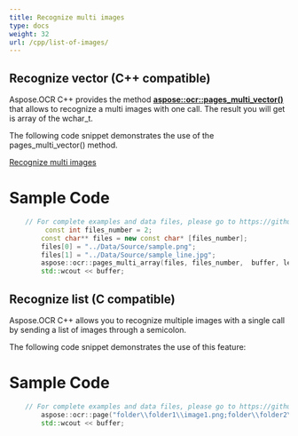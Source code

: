 ```yaml
---
title: Recognize multi images
type: docs
weight: 32
url: /cpp/list-of-images/
---
```


## **Recognize vector (C++ compatible)**

Aspose.OCR C++ provides the method [**aspose::ocr::pages_multi_vector()**](https://apireference.aspose.com/ocr/cpp/groupAspose#gaf08d9093df5705f826c27ff9ea708ea0)
that allows to recognize a multi images with one call. The result you will get is array of the wchar_t.

The following code snippet demonstrates the use of the pages_multi_vector() method.


[Recognize multi images](/ocr/cpp/vector-of-images/)

# Sample Code 

```cpp
	// For complete examples and data files, please go to https://github.com/aspose-ocr/Aspose.OCR-for-C
		 const int files_number = 2;
		const char** files = new const char* [files_number];
		files[0] = "../Data/Source/sample.png";
		files[1] = "../Data/Source/sample_line.jpg";
		aspose::ocr::pages_multi_array(files, files_number,  buffer, len, settings);
		std::wcout << buffer;
```


## **Recognize list (C compatible)**

Aspose.OCR C++ allows you to recognize multiple images with a single call by sending a list of images through a semicolon.

The following code snippet demonstrates the use of this feature:

# Sample Code 

```cpp
	// For complete examples and data files, please go to https://github.com/aspose-ocr/Aspose.OCR-for-C
		aspose::ocr::page("folder\\folder1\\image1.png;folder\\folder2\\image2.png", buffer, len);
		std::wcout << buffer;
```
